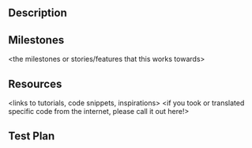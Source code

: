 ## Description

<what this pull request is doing>
<what will be done in later PRs and not included here>

## Milestones
<the milestones or stories/features that this works towards>

## Resources
<links to tutorials, code snippets, inspirations>
<if you took or translated specific code from the internet, please call it out here!>

## Test Plan
<insert images or gifs of feature>
<otherwise, say how code was tested if not UI facing>
<any edge cases you might have specifically tested>